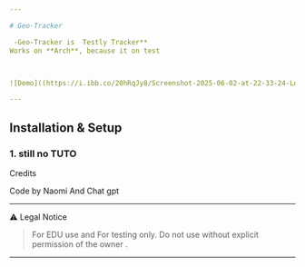 ```yaml
---

# Geo-Tracker 

 -Geo-Tracker is  Testly Tracker**  
Works on **Arch**, because it on test



![Demo]((https://i.ibb.co/20hRqJy8/Screenshot-2025-06-02-at-22-33-24-Location-Tracker-with-Video.png))

---
```


##  Installation & Setup

### 1. still no TUTO

Credits

Code by Naomi And Chat gpt



---

⚠️ Legal Notice

> For EDU use and For testing only.
 Do not use without explicit permission of the owner
.



---

